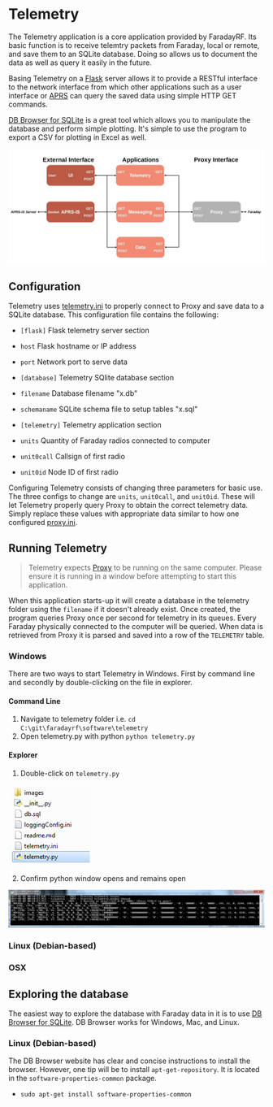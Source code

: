 # Telemetry
The Telemetry application is a core application provided by FaradayRF. Its basic function is to receive telemtry packets from Faraday, local or remote, and save them to an SQLite database. Doing so allows us to document the data as well as query it easily in the future.

Basing Telemetry on a [Flask](http://flask.pocoo.org/) server allows it to provide a RESTful interface to the network interface from which other applications such as a user interface or [APRS](../aprs) can query the saved data using simple HTTP GET commands.

[DB Browser for SQLite](http://sqlitebrowser.org/) is a great tool which allows you to manipulate the database and perform simple plotting. It's simple to use the program to export a CSV for plotting in Excel as well.

![Faraday Applications](images/FaradayProxyBlocks.jpg)

## Configuration

Telemetry uses [telemetry.ini](telemetry.ini) to properly connect to Proxy and save data to a SQLite database. This configuration file contains the following:

* `[flask]` Flask telemetry server section
 * `host` Flask hostname or IP address
 * `port` Network port to serve data

* `[database]` Telemetry SQlite database section
 * `filename` Database filename "x.db"
 * `schemaname` SQLite schema file to setup tables "x.sql"

* `[telemetry]` Telemetry application section
 * `units` Quantity of Faraday radios connected to computer
 * `unit0call` Callsign of first radio
 * `unit0id` Node ID of first radio

Configuring Telemetry consists of changing three parameters for basic use. The three configs to change are `units`, `unit0call`, and `unit0id`. These will let Telemetry properly query Proxy to obtain the correct telemetry data. Simply replace these values with appropriate data similar to how one configured [proxy.ini](../proxy/proxy.ini).

## Running Telemetry

> Telemetry expects [Proxy](../proxy) to be running on the same computer. Please ensure it is running in a window before attempting to start this application.

When this application starts-up it will create a database in the telemetry folder using the `filename` if it doesn't already exist. Once created, the program queries Proxy once per second for telemetry in its queues. Every Faraday physically connected to the computer will be queried. When data is retrieved from Proxy it is parsed and saved into a row of the `TELEMETRY` table.

### Windows

There are two ways to start Telemetry in Windows. First by command line and secondly by double-clicking on the file in explorer.

#### Command Line
1. Navigate to telemetry folder i.e. `cd C:\git\faradayrf\software\telemetry`
2. Open telemetry.py with python `python telemetry.py`

#### Explorer
1. Double-click on `telemetry.py`

![Telemetry.py](images/telemetrypy.png)

2. Confirm python window opens and remains open

![Telemetry application](images/telemetryoutput.png)

### Linux (Debian-based)
### OSX

## Exploring the database

The easiest way to explore the database with Faraday data in it is to use [DB Browser for SQLite](http://sqlitebrowser.org/). DB Browser works for Windows, Mac, and Linux.

### Linux (Debian-based)
The DB Browser website has clear and concise instructions to install the browser. However, one tip will be to install `apt-get-repository`. It is located in the `software-properties-common` package.

 * `sudo apt-get install software-properties-common`

